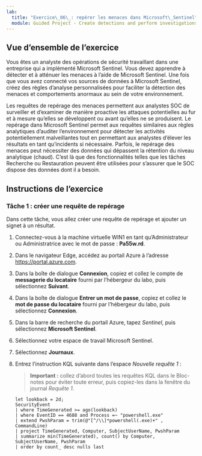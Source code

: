 ```yaml
---
lab:
  title: "Exercice\_06\_: repérer les menaces dans Microsoft\_Sentinel"
  module: Guided Project - Create detections and perform investigations using Microsoft Sentinel
---
```


## Vue d’ensemble de l’exercice

Vous êtes un analyste des opérations de sécurité travaillant dans une entreprise qui a implémenté Microsoft Sentinel. Vous devez apprendre à détecter et à atténuer les menaces à l’aide de Microsoft Sentinel. Une fois que vous avez connecté vos sources de données à Microsoft Sentinel, créez des règles d’analyse personnalisées pour faciliter la détection des menaces et comportements anormaux au sein de votre environnement.

Les requêtes de repérage des menaces permettent aux analystes SOC de surveiller et d’examiner de manière proactive les attaques potentielles au fur et à mesure qu’elles se développent ou avant qu’elles ne se produisent. Le repérage dans Microsoft Sentinel permet aux requêtes similaires aux règles analytiques d’auditer l’environnement pour détecter les activités potentiellement malveillantes tout en permettant aux analystes d’élever les résultats en tant qu’incidents si nécessaire. Parfois, le repérage des menaces peut nécessiter des données qui dépassent la rétention du niveau analytique (chaud). C’est là que des fonctionnalités telles que les tâches Recherche ou Restauration peuvent être utilisées pour s’assurer que le SOC dispose des données dont il a besoin.

## Instructions de l’exercice

### Tâche 1 : créer une requête de repérage

Dans cette tâche, vous allez créer une requête de repérage et ajouter un signet à un résultat.

1. Connectez-vous à la machine virtuelle WIN1 en tant qu’Administrateur ou Administratrice avec le mot de passe : **Pa55w.rd**.  

1. Dans le navigateur Edge, accédez au portail Azure à l’adresse <https://portal.azure.com>.

1. Dans la boîte de dialogue **Connexion**, copiez et collez le compte de **messagerie du locataire** fourni par l’hébergeur du labo, puis sélectionnez **Suivant**.

1. Dans la boîte de dialogue **Entrer un mot de passe**, copiez et collez le **mot de passe du locataire** fourni par l’hébergeur du labo, puis sélectionnez **Connexion**.

1. Dans la barre de recherche du portail Azure, tapez *Sentinel*, puis sélectionnez **Microsoft Sentinel**.

1. Sélectionnez votre espace de travail Microsoft Sentinel.

1. Sélectionnez **Journaux**.

1. Entrez l’instruction KQL suivante dans l’espace *Nouvelle requête 1* :

   >**Important :** collez d’abord toutes les requêtes KQL dans le Bloc-notes pour éviter toute erreur, puis copiez-les dans la fenêtre du journal *Requête 1*.

    ```KQL
    let lookback = 2d; 
    SecurityEvent 
    | where TimeGenerated >= ago(lookback) 
    | where EventID == 4688 and Process =~ "powershell.exe"
    | extend PwshParam = trim(@"[^/\\]*powershell(.exe)+" , CommandLine) 
    | project TimeGenerated, Computer, SubjectUserName, PwshParam 
    | summarize min(TimeGenerated), count() by Computer, SubjectUserName, PwshParam 
    | order by count_ desc nulls last 
    ```

